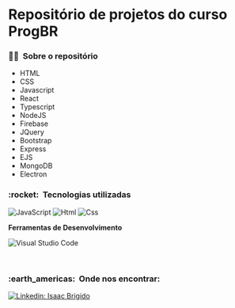 # Repositório de projetos do curso ProgBR

<h3> 👨‍💼 &nbsp;Sobre o repositório </h3>

- HTML
- CSS
- Javascript
- React
- Typescript
- NodeJS
- Firebase
- JQuery
- Bootstrap
- Express
- EJS
- MongoDB
- Electron


<h3> :rocket: &nbsp;Tecnologias utilizadas </h3>

  ![JavaScript](https://img.shields.io/badge/-JavaScript-333333?style=flat&logo=javascript)
  ![Html](https://img.shields.io/badge/-html-333333?style=flat&logo=html)
  ![Css](https://img.shields.io/badge/CSS3-1572B6?style=for-the-badge&logo=css3&logoColor=white) 



**Ferramentas de Desenvolvimento**

  ![Visual Studio Code](https://img.shields.io/badge/-Visual%20Studio%20Code-333333?style=flat&logo=visual-studio-code&logoColor=007ACC)
  

<br/>

<h3> :earth_americas: &nbsp;Onde nos encontrar: </h3> 


[![Linkedin: Isaac Brigido](https://img.shields.io/badge/-USERNAME-blue?style=flat-square&logo=Linkedin&logoColor=white&link=https://www.linkedin.com/in/isaac-br%C3%ADgido-rodrigues-dos-santos-6244312a/)](https://www.linkedin.com/in/isaac-br%C3%ADgido-rodrigues-dos-santos-6244312a/)



